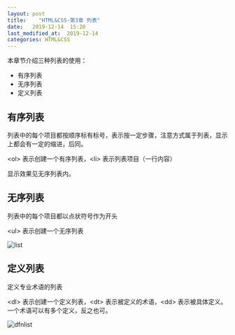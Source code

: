 ```yaml
---
layout: post
title:    "HTML&CSS-第3章 列表"
date:   2019-12-14  15:20 
last_modified_at:  2019-12-14 
categories: HTML&CSS
---
```


本章节介绍三种列表的使用：
- 有序列表
- 无序列表
- 定义列表

## 有序列表

列表中的每个项目都按顺序标有标号，表示按一定步骤，注意方式属于列表，显示上都会有一定的缩进，后同。

\<ol> 表示创建一个有序列表，\<li> 表示列表项目（一行内容）

显示效果见无序列表内。

## 无序列表

列表中的每个项目都以点状符号作为开头

\<ul> 表示创建一个无序列表

![list](https://raw.githubusercontent.com/LonlyPan/LonlyPan.github.io/master/images/Posts/2019-12-14-HTML&CSS-第3章_列表/list.png)

## 定义列表

定义专业术语的列表

\<dl> 表示创建一个定义列表，\<dt> 表示被定义的术语，\<dd> 表示被具体定义。一个术语可以有多个定义，反之也可。

![dfnlist](https://raw.githubusercontent.com/LonlyPan/LonlyPan.github.io/master/images/Posts/2019-12-14-HTML&CSS-第3章_列表/dfnlist.png)


